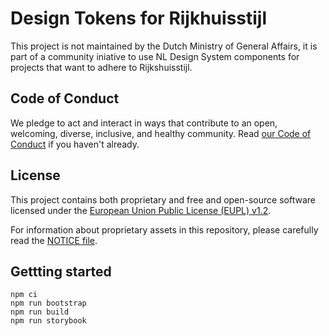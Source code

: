 # Design Tokens for Rijkhuisstijl

This project is not maintained by the Dutch Ministry of General Affairs, it is part of a community iniative to use NL Design System components for projects that want to adhere to Rijkshuisstijl.

## Code of Conduct

We pledge to act and interact in ways that contribute to an open, welcoming, diverse, inclusive, and healthy community. Read [our Code of Conduct](CODE_OF_CONDUCT.md) if you haven't already.

## License

This project contains both proprietary and free and open-source software licensed under the [European Union Public License (EUPL) v1.2](LICENSE.md).

For information about proprietary assets in this repository, please carefully read the [NOTICE file](NOTICE.md).

## Gettting started

```shell
npm ci
npm run bootstrap
npm run build
npm run storybook
```
